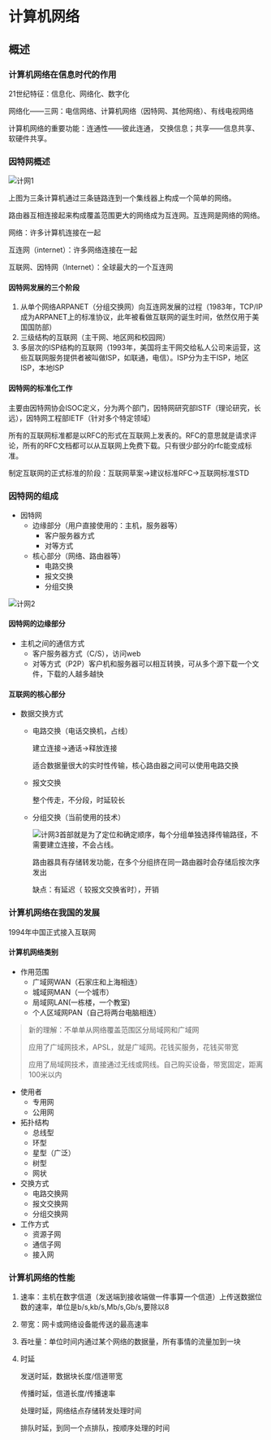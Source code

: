 # 计算机网络

## 概述

### 计算机网络在信息时代的作用

21世纪特征：信息化、网络化、数字化

网络化——三网：电信网络、计算机网络（因特网、其他网络）、有线电视网络

计算机网络的重要功能：连通性——彼此连通， 交换信息；共享——信息共享、软硬件共享。

### 因特网概述

![计网1](C:\Users\LENOVO\Desktop\cd-s-learning\图片\计网1.PNG)

上图为三条计算机通过三条链路连到一个集线器上构成一个简单的网络。

路由器互相连接起来构成覆盖范围更大的网络成为互连网。互连网是网络的网络。

网络：许多计算机连接在一起

互连网（internet）：许多网络连接在一起

互联网、因特网（Internet）：全球最大的一个互连网

#### 因特网发展的三个阶段

1. 从单个网络ARPANET（分组交换网）向互连网发展的过程（1983年，TCP/IP成为ARPANET上的标准协议，此年被看做互联网的诞生时间，依然仅用于美国国防部）
2.  三级结构的互联网（主干网、地区网和校园网）
3. 多层次的ISP结构的互联网（1993年，美国将主干网交给私人公司来运营，这些互联网服务提供者被叫做ISP，如联通，电信）。ISP分为主干ISP，地区ISP，本地ISP

#### 因特网的标准化工作

主要由因特网协会ISOC定义，分为两个部门，因特网研究部ISTF（理论研究，长远），因特网工程部IETF（针对多个特定领域）

所有的互联网标准都是以RFC的形式在互联网上发表的。RFC的意思就是请求评论，所有的RFC文档都可以从互联网上免费下载。只有很少部分的rfc能变成标准。

制定互联网的正式标准的阶段：互联网草案->建议标准RFC->互联网标准STD

### 因特网的组成

- 因特网
  - 边缘部分（用户直接使用的：主机，服务器等）
    - 客户服务器方式
    - 对等方式
  - 核心部分（网络、路由器等）
    - 电路交换
    - 报文交换
    - 分组交换 

![计网2](C:\Users\LENOVO\Desktop\cd-s-learning\图片\计网2.PNG)

#### 因特网的边缘部分

- 主机之间的通信方式
  - 客户服务器方式（C/S），访问web
  - 对等方式（P2P）客户机和服务器可以相互转换，可从多个源下载一个文件，下载的人越多越快

#### 互联网的核心部分

- 数据交换方式

  - 电路交换（电话交换机，占线）

    建立连接->通话->释放连接

    适合数据量很大的实时性传输，核心路由器之间可以使用电路交换

  - 报文交换

    整个传走，不分段，时延较长

  - 分组交换（当前使用的技术）

    ![计网3](C:\Users\LENOVO\Desktop\cd-s-learning\图片\计网3.PNG)首部就是为了定位和确定顺序，每个分组单独选择传输路径，不需要建立连接，不会占线。

    路由器具有存储转发功能，在多个分组挤在同一路由器时会存储后按次序发出

    缺点：有延迟（ 较报文交换省时），开销

### 计算机网络在我国的发展

1994年中国正式接入互联网

#### 计算机网络类别

- 作用范围
  - 广域网WAN（石家庄和上海相连）
  - 城域网MAN（一个城市）
  - 局域网LAN(一栋楼，一个教室)
  - 个人区域网PAN（自己将两台电脑相连）

> 新的理解：不单单从网络覆盖范围区分局域网和广域网
>
> 应用了广域网技术，APSL，就是广域网。花钱买服务，花钱买带宽
>
> 应用了局域网技术，直接通过无线或网线。自己购买设备，带宽固定，距离100米以内

- 使用者
  - 专用网
  - 公用网
- 拓扑结构
  - 总线型
  - 环型
  - 星型（广泛）
  - 树型
  - 网状
- 交换方式
  - 电路交换网
  - 报文交换网
  - 分组交换网
- 工作方式
  - 资源子网
  - 通信子网
  - 接入网

### 计算机网络的性能

1. 速率：主机在数字信道（发送端到接收端做一件事算一个信道）上传送数据位数的速率，单位是b/s,kb/s,Mb/s,Gb/s,要除以8

2. 带宽：网卡或网络设备能传送的最高速率

3. 吞吐量：单位时间内通过某个网络的数据量，所有事情的流量加到一块

4. 时延

   发送时延，数据块长度/信道带宽

   传播时延，信道长度/传播速率

   处理时延，网络结点存储转发处理时间

   排队时延，到同一个点排队，按顺序处理的时间

 